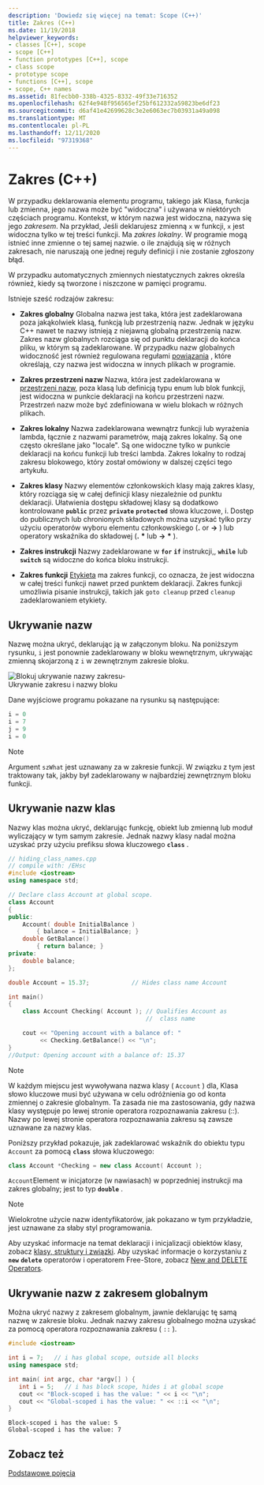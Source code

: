 ```yaml
---
description: 'Dowiedz się więcej na temat: Scope (C++)'
title: Zakres (C++)
ms.date: 11/19/2018
helpviewer_keywords:
- classes [C++], scope
- scope [C++]
- function prototypes [C++], scope
- class scope
- prototype scope
- functions [C++], scope
- scope, C++ names
ms.assetid: 81fecbb0-338b-4325-8332-49f33e716352
ms.openlocfilehash: 62f4e948f956565ef25bf612332a59823be6df23
ms.sourcegitcommit: d6af41e42699628c3e2e6063ec7b03931a49a098
ms.translationtype: MT
ms.contentlocale: pl-PL
ms.lasthandoff: 12/11/2020
ms.locfileid: "97319368"
---
```

# <a name="scope-c"></a>Zakres (C++)

W przypadku deklarowania elementu programu, takiego jak Klasa, funkcja lub zmienna, jego nazwa może być "widoczna" i używana w niektórych częściach programu. Kontekst, w którym nazwa jest widoczna, nazywa się jego *zakresem*. Na przykład, Jeśli deklarujesz zmienną `x` w funkcji, `x` jest widoczna tylko w tej treści funkcji. Ma *zakres lokalny*. W programie mogą istnieć inne zmienne o tej samej nazwie. o ile znajdują się w różnych zakresach, nie naruszają one jednej reguły definicji i nie zostanie zgłoszony błąd.

W przypadku automatycznych zmiennych niestatycznych zakres określa również, kiedy są tworzone i niszczone w pamięci programu.

Istnieje sześć rodzajów zakresu:

- **Zakres globalny** Globalna nazwa jest taka, która jest zadeklarowana poza jakąkolwiek klasą, funkcją lub przestrzenią nazw. Jednak w języku C++ nawet te nazwy istnieją z niejawną globalną przestrzenią nazw. Zakres nazw globalnych rozciąga się od punktu deklaracji do końca pliku, w którym są zadeklarowane. W przypadku nazw globalnych widoczność jest również regulowana regułami [powiązania](program-and-linkage-cpp.md) , które określają, czy nazwa jest widoczna w innych plikach w programie.

- **Zakres przestrzeni nazw** Nazwa, która jest zadeklarowana w [przestrzeni nazw](namespaces-cpp.md), poza klasą lub definicją typu enum lub blok funkcji, jest widoczna w punkcie deklaracji na końcu przestrzeni nazw. Przestrzeń nazw może być zdefiniowana w wielu blokach w różnych plikach.

- **Zakres lokalny** Nazwa zadeklarowana wewnątrz funkcji lub wyrażenia lambda, łącznie z nazwami parametrów, mają zakres lokalny. Są one często określane jako "locale". Są one widoczne tylko w punkcie deklaracji na końcu funkcji lub treści lambda. Zakres lokalny to rodzaj zakresu blokowego, który został omówiony w dalszej części tego artykułu.

- **Zakres klasy** Nazwy elementów członkowskich klasy mają zakres klasy, który rozciąga się w całej definicji klasy niezależnie od punktu deklaracji. Ułatwienia dostępu składowej klasy są dodatkowo kontrolowane **`public`** przez **`private`** **`protected`** słowa kluczowe, i. Dostęp do publicznych lub chronionych składowych można uzyskać tylko przy użyciu operatorów wyboru elementu członkowskiego (**.** or **->** ) lub operatory wskaźnika do składowej (**.** <strong>\*</strong> lub **->** <strong>\*</strong> ).

- **Zakres instrukcji** Nazwy zadeklarowane w **`for`** **`if`** instrukcji,, **`while`** lub **`switch`** są widoczne do końca bloku instrukcji.

- **Zakres funkcji** [Etykieta](labeled-statements.md) ma zakres funkcji, co oznacza, że jest widoczna w całej treści funkcji nawet przed punktem deklaracji. Zakres funkcji umożliwia pisanie instrukcji, takich jak `goto cleanup` przed `cleanup` zadeklarowaniem etykiety.

## <a name="hiding-names"></a>Ukrywanie nazw

Nazwę można ukryć, deklarując ją w załączonym bloku. Na poniższym rysunku, `i` jest ponownie zadeklarowany w bloku wewnętrznym, ukrywając zmienną skojarzoną z `i` w zewnętrznym zakresie bloku.

![Blokuj ukrywanie nazwy zakresu&#45;](../cpp/media/vc38sf1.png "Blokuj ukrywanie nazwy zakresu&#45;") <br/>
Ukrywanie zakresu i nazwy bloku

Dane wyjściowe programu pokazane na rysunku są następujące:

```cpp
i = 0
i = 7
j = 9
i = 0
```

> [!NOTE]
> Argument `szWhat` jest uznawany za w zakresie funkcji. W związku z tym jest traktowany tak, jakby był zadeklarowany w najbardziej zewnętrznym bloku funkcji.

## <a name="hiding-class-names"></a>Ukrywanie nazw klas

Nazwy klas można ukryć, deklarując funkcję, obiekt lub zmienną lub moduł wyliczający w tym samym zakresie. Jednak nazwy klasy nadal można uzyskać przy użyciu prefiksu słowa kluczowego **`class`** .

```cpp
// hiding_class_names.cpp
// compile with: /EHsc
#include <iostream>
using namespace std;

// Declare class Account at global scope.
class Account
{
public:
    Account( double InitialBalance )
        { balance = InitialBalance; }
    double GetBalance()
        { return balance; }
private:
    double balance;
};

double Account = 15.37;            // Hides class name Account

int main()
{
    class Account Checking( Account ); // Qualifies Account as
                                       //  class name

    cout << "Opening account with a balance of: "
         << Checking.GetBalance() << "\n";
}
//Output: Opening account with a balance of: 15.37
```

> [!NOTE]
> W każdym miejscu jest wywoływana nazwa klasy ( `Account` ) dla, Klasa słowo kluczowe musi być używana w celu odróżnienia go od konta zmiennej o zakresie globalnym. Ta zasada nie ma zastosowania, gdy nazwa klasy występuje po lewej stronie operatora rozpoznawania zakresu (::). Nazwy po lewej stronie operatora rozpoznawania zakresu są zawsze uznawane za nazwy klas.

Poniższy przykład pokazuje, jak zadeklarować wskaźnik do obiektu typu `Account` za pomocą **`class`** słowa kluczowego:

```cpp
class Account *Checking = new class Account( Account );
```

`Account`Element w inicjatorze (w nawiasach) w poprzedniej instrukcji ma zakres globalny; jest to typ **`double`** .

> [!NOTE]
> Wielokrotne użycie nazw identyfikatorów, jak pokazano w tym przykładzie, jest uznawane za słaby styl programowania.

Aby uzyskać informacje na temat deklaracji i inicjalizacji obiektów klasy, zobacz [klasy, struktury i związki](../cpp/classes-and-structs-cpp.md). Aby uzyskać informacje o korzystaniu z **`new`** **`delete`** operatorów i operatorem Free-Store, zobacz [New and DELETE Operators](new-and-delete-operators.md).

## <a name="hiding-names-with-global-scope"></a>Ukrywanie nazw z zakresem globalnym

Można ukryć nazwy z zakresem globalnym, jawnie deklarując tę samą nazwę w zakresie bloku. Jednak nazwy zakresu globalnego można uzyskać za pomocą operatora rozpoznawania zakresu ( `::` ).

```cpp
#include <iostream>

int i = 7;   // i has global scope, outside all blocks
using namespace std;

int main( int argc, char *argv[] ) {
   int i = 5;   // i has block scope, hides i at global scope
   cout << "Block-scoped i has the value: " << i << "\n";
   cout << "Global-scoped i has the value: " << ::i << "\n";
}
```

```Output
Block-scoped i has the value: 5
Global-scoped i has the value: 7
```

## <a name="see-also"></a>Zobacz też

[Podstawowe pojęcia](../cpp/basic-concepts-cpp.md)
